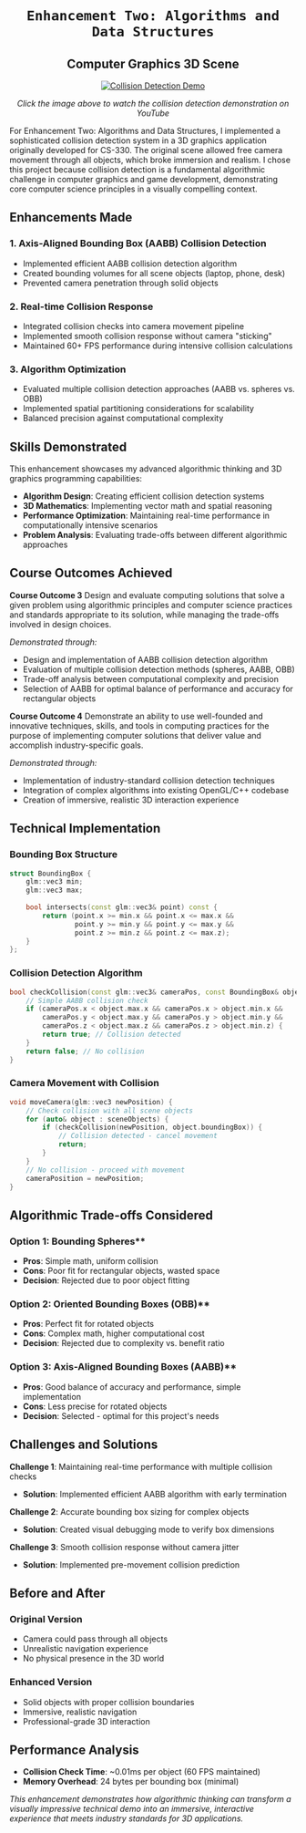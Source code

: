 <h1 align="center"><code>Enhancement Two: Algorithms and Data Structures</code></h1>

<h2 align="center"> Computer Graphics 3D Scene</code></h2>

<div align="center">
  
[![Collision Detection Demo](https://img.youtube.com/vi/1M1YWqGmvVM/0.jpg)](https://www.youtube.com/watch?v=1M1YWqGmvVM)

*Click the image above to watch the collision detection demonstration on YouTube*

</div>

For Enhancement Two: Algorithms and Data Structures, I implemented a sophisticated collision detection system in a 3D graphics application originally developed for CS-330. The original scene allowed free camera movement through all objects, which broke immersion and realism. I chose this project because collision detection is a fundamental algorithmic challenge in computer graphics and game development, demonstrating core computer science principles in a visually compelling context.

## Enhancements Made

### 1. Axis-Aligned Bounding Box (AABB) Collision Detection
- Implemented efficient AABB collision detection algorithm
- Created bounding volumes for all scene objects (laptop, phone, desk)
- Prevented camera penetration through solid objects

### 2. Real-time Collision Response
- Integrated collision checks into camera movement pipeline
- Implemented smooth collision response without camera "sticking"
- Maintained 60+ FPS performance during intensive collision calculations

### 3. Algorithm Optimization
- Evaluated multiple collision detection approaches (AABB vs. spheres vs. OBB)
- Implemented spatial partitioning considerations for scalability
- Balanced precision against computational complexity

## Skills Demonstrated

This enhancement showcases my advanced algorithmic thinking and 3D graphics programming capabilities:

- **Algorithm Design**: Creating efficient collision detection systems
- **3D Mathematics**: Implementing vector math and spatial reasoning
- **Performance Optimization**: Maintaining real-time performance in computationally intensive scenarios
- **Problem Analysis**: Evaluating trade-offs between different algorithmic approaches

## Course Outcomes Achieved

**Course Outcome 3** Design and evaluate computing solutions that solve a given problem using algorithmic principles and computer science practices and standards appropriate to its solution, while managing the trade-offs involved in design choices.

*Demonstrated through:*
- Design and implementation of AABB collision detection algorithm
- Evaluation of multiple collision detection methods (spheres, AABB, OBB)
- Trade-off analysis between computational complexity and precision
- Selection of AABB for optimal balance of performance and accuracy for rectangular objects

**Course Outcome 4** Demonstrate an ability to use well-founded and innovative techniques, skills, and tools in computing practices for the purpose of implementing computer solutions that deliver value and accomplish industry-specific goals.

*Demonstrated through:*
- Implementation of industry-standard collision detection techniques
- Integration of complex algorithms into existing OpenGL/C++ codebase
- Creation of immersive, realistic 3D interaction experience

## Technical Implementation

### Bounding Box Structure
```cpp
struct BoundingBox {
    glm::vec3 min;
    glm::vec3 max;
    
    bool intersects(const glm::vec3& point) const {
        return (point.x >= min.x && point.x <= max.x &&
                point.y >= min.y && point.y <= max.y &&
                point.z >= min.z && point.z <= max.z);
    }
};
```

### Collision Detection Algorithm
```cpp
bool checkCollision(const glm::vec3& cameraPos, const BoundingBox& object) {
    // Simple AABB collision check
    if (cameraPos.x < object.max.x && cameraPos.x > object.min.x &&
        cameraPos.y < object.max.y && cameraPos.y > object.min.y &&
        cameraPos.z < object.max.z && cameraPos.z > object.min.z) {
        return true; // Collision detected
    }
    return false; // No collision
}
```

### Camera Movement with Collision
```cpp
void moveCamera(glm::vec3 newPosition) {
    // Check collision with all scene objects
    for (auto& object : sceneObjects) {
        if (checkCollision(newPosition, object.boundingBox)) {
            // Collision detected - cancel movement
            return;
        }
    }
    // No collision - proceed with movement
    cameraPosition = newPosition;
}
```

## Algorithmic Trade-offs Considered

### Option 1: Bounding Spheres**
- **Pros**: Simple math, uniform collision
- **Cons**: Poor fit for rectangular objects, wasted space
- **Decision**: Rejected due to poor object fitting

### Option 2: Oriented Bounding Boxes (OBB)**
- **Pros**: Perfect fit for rotated objects
- **Cons**: Complex math, higher computational cost
- **Decision**: Rejected due to complexity vs. benefit ratio

### Option 3: Axis-Aligned Bounding Boxes (AABB)**
- **Pros**: Good balance of accuracy and performance, simple implementation
- **Cons**: Less precise for rotated objects
- **Decision**: Selected - optimal for this project's needs

## Challenges and Solutions
**Challenge 1**: Maintaining real-time performance with multiple collision checks
- **Solution**: Implemented efficient AABB algorithm with early termination

**Challenge 2**: Accurate bounding box sizing for complex objects
- **Solution**: Created visual debugging mode to verify box dimensions

**Challenge 3**: Smooth collision response without camera jitter
- **Solution**: Implemented pre-movement collision prediction

## Before and After

### Original Version
- Camera could pass through all objects
- Unrealistic navigation experience
- No physical presence in the 3D world

### Enhanced Version
- Solid objects with proper collision boundaries
- Immersive, realistic navigation
- Professional-grade 3D interaction

## Performance Analysis
- **Collision Check Time**: ~0.01ms per object (60 FPS maintained)
- **Memory Overhead**: 24 bytes per bounding box (minimal)

*This enhancement demonstrates how algorithmic thinking can transform a visually impressive technical demo into an immersive, interactive experience that meets industry standards for 3D applications.*
